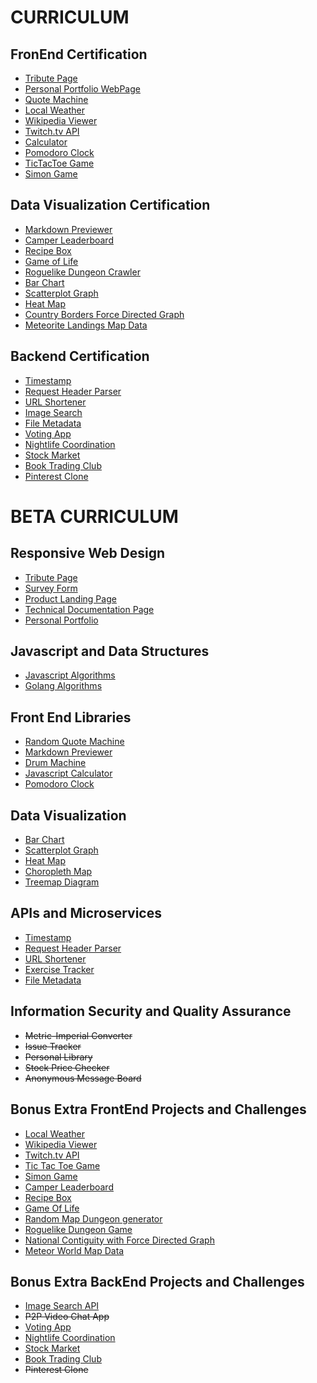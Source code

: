 # CURRICULUM

## FronEnd Certification
 
* [Tribute Page](https://codepen.io/BrusBilis/pen/LkBOWv)  
* [Personal Portfolio WebPage](https://codepen.io/BrusBilis/pen/akjqqV)  
* [Quote Machine](https://codepen.io/BrusBilis/pen/ZOqOAaRandom)
* [Local Weather](https://codepen.io/BrusBilis/pen/bZmaLY)
* [Wikipedia Viewer](https://codepen.io/BrusBilis/pen/QEkxBX)
* [Twitch.tv API](https://codepen.io/BrusBilis/pen/QEJyGr) 
* [Calculator](https://codepen.io/BrusBilis/pen/YGKkLG) 
* [Pomodoro Clock](https://codepen.io/BrusBilis/pen/kkNRbp)
* [TicTacToe Game](https://codepen.io/BrusBilis/pen/zKdgrw)
* [Simon Game](https://codepen.io/BrusBilis/pen/LRjwad)
  
## Data Visualization Certification
            
* [Markdown Previewer](https://codepen.io/BrusBilis/pen/RGZxmZ)
* [Camper Leaderboard](https://codepen.io/BrusBilis/pen/ALmQdQ)
* [Recipe Box](https://codepen.io/BrusBilis/pen/XjOjvJ)
* [Game of Life](https://codepen.io/BrusBilis/pen/BLrgNg)
* [Roguelike Dungeon Crawler](https://codepen.io/BrusBilis/pen/oYvaWa)
* [Bar Chart](https://codepen.io/BrusBilis/pen/ZpAaLJ)
* [Scatterplot Graph](https://codepen.io/BrusBilis/pen/zKRWyL)
* [Heat Map](https://codepen.io/BrusBilis/pen/BLYXdR) 
* [Country Borders Force Directed Graph](https://codepen.io/BrusBilis/pen/vXjpKw)
* [Meteorite Landings Map Data](https://codepen.io/BrusBilis/pen/kkjNNE)
            
## Backend Certification

* [Timestamp](https://brusbilis.com/freecodecamp/5-api/time/time.html)
* [Request Header Parser](https://brusbilis.com/freecodecamp/5-api/parser/parser.html)
* [URL Shortener](https://brusbilis.com/freecodecamp/5-api/url/url.html)
* [Image Search](https://brusbilis.com/freecodecamp/7-bonus2/search/search.html)
* [File Metadata](https://brusbilis.com/freecodecamp/5-api/file/file.html)
* [Voting App](https://brusbilis.com/freecodecamp/7-bonus2/voting/guest/)
* [Nightlife Coordination](https://brusbilis.com/freecodecamp/7-bonus2/nightlife/guest)
* [Stock Market](https://brusbilis.com/freecodecamp/7-bonus2/stock/stock.html)
* [Book Trading Club](https://brusbilis.com/freecodecamp/7-bonus2/book/guest)
* [Pinterest Clone](https://brusbilis.com/freecodecamp/old-v1/webapps/pintelest/)
   



# BETA CURRICULUM

## Responsive Web Design

* [Tribute Page](https://brusbilis.com/freecodecamp/1-responsive/tribute/tribute.html)  
* [Survey Form](https://brusbilis.com/freecodecamp/1-responsive/form/form.html)
* [Product Landing Page](https://brusbilis.com/freecodecamp/1-responsive/landing/landing.html)
* [Technical Documentation Page](https://brusbilis.com/freecodecamp/1-responsive/doc/doc.html)
* [Personal Portfolio](https://brusbilis.com/freecodecamp/1-responsive/portfolio/portfolio.html)  

## Javascript and Data Structures

* [Javascript Algorithms](https://brusbilis.com/freecodecamp/2-algorithm/algorithm.html)
* [Golang Algorithms](https://github.com/brusbilis/freeCodeCamp/tree/master/2-algorithm)

## Front End Libraries

* [Random Quote Machine](https://brusbilis.com/freecodecamp/3-frontEnd/quote/quote.html)  
* [Markdown Previewer](https://brusbilis.com/freecodecamp/3-frontEnd/markdown/markdown.html)  
* [Drum Machine](https://brusbilis.com/freecodecamp/3-frontEnd/drum/drum.html)
* [Javascript Calculator](https://brusbilis.com/freecodecamp/3-frontEnd/calculator/calculator.html)
* [Pomodoro Clock](https://brusbilis.com/freecodecamp/3-frontEnd/clock/clock.html)

## Data Visualization

* [Bar Chart](https://brusbilis.com/freecodecamp/4-data/bar/bar.html)
* [Scatterplot Graph](https://brusbilis.com/freecodecamp/4-data/scatterplot/scatterplot.html)
* [Heat Map](https://brusbilis.com/freecodecamp/4-data/heat/heat.html)
* [Choropleth Map](https://brusbilis.com/freecodecamp/4-data/choropleth/choropleth.html)
* [Treemap Diagram](https://brusbilis.com/freecodecamp/4-data/treemap/treemap.html)

## APIs and Microservices

* [Timestamp](https://brusbilis.com/freecodecamp/5-api/time/time.html)
* [Request Header Parser](https://brusbilis.com/freecodecamp/5-api/parser/parser.html)
* [URL Shortener](https://brusbilis.com/freecodecamp/5-api/url/url.html)
* [Exercise Tracker](https://brusbilis.com/freecodecamp/5-api/tracker/tracker.html)
* [File Metadata](https://brusbilis.com/freecodecamp/5-api/file/file.html)

## Information Security and Quality Assurance

* ~~Metric-Imperial Converter~~
* ~~Issue Tracker~~
* ~~Personal Library~~
* ~~Stock Price Checker~~
* ~~Anonymous Message Board~~

## Bonus Extra FrontEnd Projects and Challenges

* [Local Weather](https://brusbilis.com/freecodecamp/7-bonus/weather/weather.html)
* [Wikipedia Viewer](https://brusbilis.com/freecodecamp/7-bonus/wiki/wiki.html)  
* [Twitch.tv API](https://brusbilis.com/freecodecamp/7-bonus/twitch/twitch.html)
* [Tic Tac Toe Game](https://brusbilis.com/freecodecamp/7-bonus/tictactoe/tictactoe.html)  
* [Simon Game](https://brusbilis.com/freecodecamp/7-bonus/simon/simon.html)   
* [Camper Leaderboard](https://brusbilis.com/freecodecamp/7-bonus/camper/camper.html)
* [Recipe Box](https://brusbilis.com/freecodecamp/7-bonus/recipe/recipe.html)  
* [Game Of Life](https://brusbilis.com/freecodecamp/7-bonus/life/life.html)  
* [Random Map Dungeon generator](https://brusbilis.com/freecodecamp/7-bonus/random/random.html)
* [Roguelike Dungeon Game](https://brusbilis.com/freecodecamp/7-bonus/rogue/rogue.html)
* [National Contiguity with Force Directed Graph](https://brusbilis.com/freecodecamp/7-bonus/flags/flags.html)
* [Meteor World Map Data](https://brusbilis.com/freecodecamp/7-bonus/meteor/meteor.html)

## Bonus Extra BackEnd Projects and Challenges

* [Image Search API](https://brusbilis.com/freecodecamp/7-bonus2/search/search.html)
* ~~P2P Video Chat App~~
* [Voting App](https://brusbilis.com/freecodecamp/7-bonus2/voting/guest/)
* [Nightlife Coordination](https://brusbilis.com/freecodecamp/7-bonus2/nightlife/guest)
* [Stock Market](https://brusbilis.com/freecodecamp/7-bonus2/stock/stock.html)
* [Book Trading Club](https://brusbilis.com/freecodecamp/7-bonus2/book/guest)
* ~~Pinterest Clone~~



